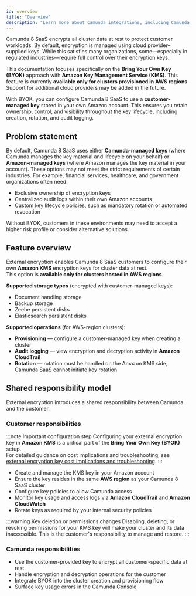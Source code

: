 ```yaml
---
id: overview
title: "Overview"
description: "Learn more about Camunda integrations, including Camunda's Amazon BYOK (Bring Your Own Key) integration."
---
```


Camunda 8 SaaS encrypts all cluster data at rest to protect customer workloads. By default, encryption is managed using cloud provider–supplied keys. While this satisfies many organizations, some—especially in regulated industries—require full control over their encryption keys.

This documentation focuses specifically on the **Bring Your Own Key (BYOK)** approach with **Amazon Key Management Service (KMS)**. This feature is currently **available only for clusters provisioned in AWS regions**. Support for additional cloud providers may be added in the future.

With BYOK, you can configure Camunda 8 SaaS to use a **customer-managed key** stored in your own Amazon account. This ensures you retain ownership, control, and visibility throughout the key lifecycle, including creation, rotation, and audit logging.

## Problem statement

By default, Camunda 8 SaaS uses either **Camunda-managed keys** (where Camunda manages the key material and lifecycle on your behalf) or **Amazon-managed keys** (where Amazon manages the key material in your account). These options may not meet the strict requirements of certain industries. For example, financial services, healthcare, and government organizations often need:

- Exclusive ownership of encryption keys
- Centralized audit logs within their own Amazon accounts
- Custom key lifecycle policies, such as mandatory rotation or automated revocation

Without BYOK, customers in these environments may need to accept a higher risk profile or consider alternative solutions.

## Feature overview

External encryption enables Camunda 8 SaaS customers to configure their own **Amazon KMS** encryption keys for cluster data at rest.  
This option is **available only for clusters hosted in AWS regions**.

**Supported storage types** (encrypted with customer-managed keys):

- Document handling storage
- Backup storage
- Zeebe persistent disks
- Elasticsearch persistent disks

**Supported operations** (for AWS-region clusters):

- **Provisioning** — configure a customer-managed key when creating a cluster
- **Audit logging** — view encryption and decryption activity in **Amazon CloudTrail**
- **Rotation** — rotation must be handled on the Amazon KMS side; Camunda SaaS cannot initiate key rotation

## Shared responsibility model

External encryption introduces a shared responsibility between Camunda and the customer.

### Customer responsibilities

:::note Important configuration step
Configuring your external encryption key in **Amazon KMS** is a critical part of the **Bring Your Own Key (BYOK)** setup.  
For detailed guidance on cost implications and troubleshooting, see [external encryption key cost implications and troubleshooting](./cost-and-troubleshooting.md).
:::

- Create and manage the KMS key in your Amazon account
- Ensure the key resides in the same **AWS region** as your Camunda 8 SaaS cluster
- Configure key policies to allow Camunda access
- Monitor key usage and access logs via **Amazon CloudTrail** and **Amazon CloudWatch**
- Rotate keys as required by your internal security policies

:::warning Key deletion or permissions changes
Disabling, deleting, or revoking permissions for your KMS key will make your cluster and its data inaccessible. This is the customer's responsibility to manage and restore.
:::

### Camunda responsibilities

- Use the customer-provided key to encrypt all customer-specific data at rest
- Handle encryption and decryption operations for the customer
- Integrate BYOK into the cluster creation and provisioning flow
- Surface key usage errors in the Camunda Console
